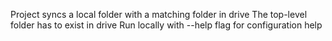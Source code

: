 Project syncs a local folder with a matching folder in drive
The top-level folder has to exist in drive
Run locally with --help flag for configuration help

